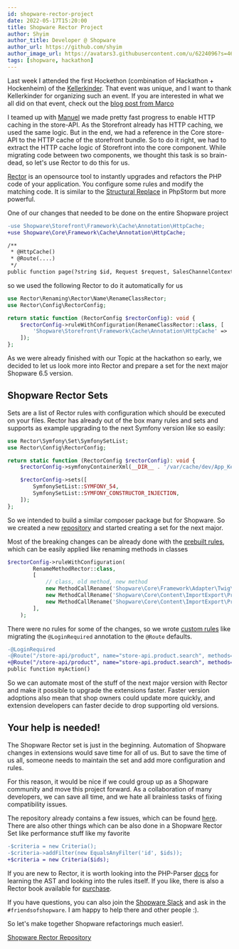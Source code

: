 ```yaml
---
id: shopware-rector-project
date: 2022-05-17T15:20:00
title: Shopware Rector Project
author: Shyim
author_title: Developer @ Shopware
author_url: https://github.com/shyim
author_image_url: https://avatars3.githubusercontent.com/u/6224096?s=460&u=18be3a2d46f07dd42fc2b6dee9b4b9b68bca28d2&v=4
tags: [shopware, hackathon]
---
```


Last week I attended the first Hockethon (combination of Hackathon + Hockenheim) of the [Kellerkinder](https://www.kellerkinder.de/). That event was unique, and I want to thank Kellerkinder for organizing such an event. If you are interested in what we all did on that event, check out the [blog post from Marco](https://marco-steinhaeuser.de/hockethon-may-2022-kellerkinder.html)

I teamed up with [Manuel](https://twitter.com/_MaHoDi_) we made pretty fast progress to enable HTTP caching in the store-API. As the Storefront already has HTTP caching, we used the same logic. But in the end, we had a reference in the Core store-API to the HTTP cache of the storefront bundle. So to do it right, we had to extract the HTTP cache logic of Storefront into the core component.
While migrating code between two components, we thought this task is so brain-dead, so let's use Rector to do this for us.

[Rector](https://github.com/rectorphp/rector) is an opensource tool to instantly upgrades and refactors the PHP code of your application. You configure some rules and modify the matching code. It is similar to the [Structural Replace](https://www.jetbrains.com/help/phpstorm/structural-search-and-replace.html#structural_replace) in PhpStorm but more powerful.

One of our changes that needed to be done on the entire Shopware project

```diff
-use Shopware\Storefront\Framework\Cache\Annotation\HttpCache;
+use Shopware\Core\Framework\Cache\Annotation\HttpCache;

/**
 * @HttpCache()
 * @Route(....)
 */
public function page(?string $id, Request $request, SalesChannelContext $salesChannelContext): Response
```

so we used the following Rector to do it automatically for us

```php
use Rector\Renaming\Rector\Name\RenameClassRector;
use Rector\Config\RectorConfig;

return static function (RectorConfig $rectorConfig): void {
    $rectorConfig->ruleWithConfiguration(RenameClassRector::class, [
        'Shopware\Storefront\Framework\Cache\Annotation\HttpCache' => 'Shopware\Core\Framework\Cache\Annotation\HttpCache',
    ]);
};
```

As we were already finished with our Topic at the hackathon so early, we decided to let us look more into Rector and prepare a set for the next major Shopware 6.5 version.

## Shopware Rector Sets

Sets are a list of Rector rules with configuration which should be executed on your files. Rector has already out of the box many rules and sets and supports as example upgrading to the next Symfony version like so easily:

```php
use Rector\Symfony\Set\SymfonySetList;
use Rector\Config\RectorConfig;

return static function (RectorConfig $rectorConfig): void {
    $rectorConfig->symfonyContainerXml(__DIR__ . '/var/cache/dev/App_KernelDevDebugContainer.xml');

    $rectorConfig->sets([
        SymfonySetList::SYMFONY_54,
        SymfonySetList::SYMFONY_CONSTRUCTOR_INJECTION,
    ]);
};
```

So we intended to build a similar composer package but for Shopware. So we created a new [repository](https://github.com/FriendsOfShopware/shopware-rector) and started creating a set for the next major.

Most of the breaking changes can be already done with the [prebuilt rules](https://github.com/rectorphp/rector/blob/main/docs/rector_rules_overview.md), which can be easily applied like renaming methods in classes

```php
$rectorConfig->ruleWithConfiguration(
        RenameMethodRector::class,
        [
            // class, old method, new method
            new MethodCallRename('Shopware\Core\Framework\Adapter\Twig\EntityTemplateLoader', 'clearInternalCache', 'reset'),
            new MethodCallRename('Shopware\Core\Content\ImportExport\Processing\Mapping\Mapping', 'getDefault', 'getDefaultValue'),
            new MethodCallRename('Shopware\Core\Content\ImportExport\Processing\Mapping\Mapping', 'getMappedDefault', 'getDefaultValue'),
        ],
    );
```

There were no rules for some of the changes, so we wrote [custom rules](https://github.com/FriendsOfShopware/shopware-rector/blob/master/src/Rule/v65/) like migrating the `@LoginRequired` annotation to the `@Route` defaults.

```diff
-@LoginRequired
-@Route("/store-api/product", name="store-api.product.search", methods={"GET", "POST"})
+@Route("/store-api/product", name="store-api.product.search", methods={"GET", "POST"}, defaults={"_loginRequired"=true})
public function myAction()
```

So we can automate most of the stuff of the next major version with Rector and make it possible to upgrade the extensions faster. Faster version adoptions also mean that shop owners could update more quickly, and extension developers can faster decide to drop supporting old versions.

## Your help is needed!

The Shopware Rector set is just in the beginning. Automation of Shopware changes in extensions would save time for all of us. But to save the time of us all, someone needs to maintain the set and add more configuration and rules.

For this reason, it would be nice if we could group up as a Shopware community and move this project forward. As a collaboration of many developers, we can save all time, and we hate all brainless tasks of fixing compatibility issues. 

The repository already contains a few issues, which can be found [here](https://github.com/FriendsOfShopware/shopware-rector/issues). 
There are also other things which can be also done in a Shopware Rector Set like performance stuff like my favorite

```diff
-$criteria = new Criteria();
-$criteria->addFilter(new EqualsAnyFilter('id', $ids));
+$criteria = new Criteria($ids);
```

If you are new to Rector, it is worth looking into the PHP-Parser [docs](https://github.com/nikic/PHP-Parser/tree/master/doc) for learning the AST and looking into the rules itself. If you like, there is also a Rector book available for [purchase](https://leanpub.com/rector-the-power-of-automated-refactoring).

If you have questions, you can also join the [Shopware Slack](https://slack.shopware.com) and ask in the `#friendsofshopware`. I am happy to help there and other people :). 

So let's make together Shopware refactorings much easier!.

[Shopware Rector Repository](https://github.com/FriendsOfShopware/shopware-rector)
